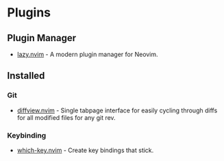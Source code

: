 # Plugins

## Plugin Manager

- [lazy.nvim](https://github.com/folke/lazy.nvim) - A modern plugin manager for Neovim.

## Installed

### Git

- [diffview.nvim](https://github.com/sindrets/diffview.nvim) - Single tabpage interface for easily cycling through diffs for all modified files for any git rev.

### Keybinding

- [which-key.nvim](https://github.com/folke/which-key.nvim) - Create key bindings that stick.
